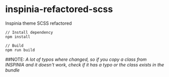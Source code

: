 # inspinia-refactored-scss
Inspinia theme SCSS refactored

```
// Install dependency
npm install

// Build
npm run build
```

##NOTE:
*A lot of typos where changed, so if you copy a class from INSPINIA and it doesn't work, check if it has a typo or the class exists in the bundle*
